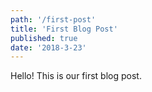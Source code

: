 ```yaml
---
path: '/first-post'
title: 'First Blog Post'
published: true
date: '2018-3-23'
---
```


Hello! This is our first blog post.